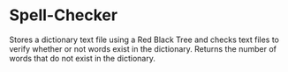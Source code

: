 # Spell-Checker
 Stores a dictionary text file using a Red Black Tree and checks text files to verify whether or not words exist in the dictionary. Returns the number of words that do not exist in the dictionary.
